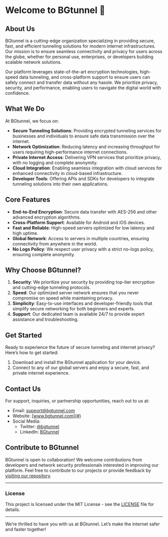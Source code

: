 # Welcome to BGtunnel 🚀

## About Us

BGtunnel is a cutting-edge organization specializing in providing secure, fast, and efficient tunneling solutions for modern internet infrastructures. Our mission is to ensure seamless connectivity and privacy for users across the globe, whether for personal use, enterprises, or developers building scalable network solutions.

Our platform leverages state-of-the-art encryption technologies, high-speed data tunneling, and cross-platform support to ensure users can safely connect and transfer data without any hassle. We prioritize privacy, security, and performance, enabling users to navigate the digital world with confidence.

## What We Do

At BGtunnel, we focus on:

- **Secure Tunneling Solutions**: Providing encrypted tunneling services for businesses and individuals to ensure safe data transmission over the internet.
- **Network Optimization**: Reducing latency and increasing throughput for users requiring high-performance internet connections.
- **Private Internet Access**: Delivering VPN services that prioritize privacy, with no logging and complete anonymity.
- **Cloud Integration**: Enabling seamless integration with cloud services for enhanced connectivity in cloud-based infrastructure.
- **Developer Tools**: Offering APIs and SDKs for developers to integrate tunneling solutions into their own applications.

## Core Features

- **End-to-End Encryption**: Secure data transfer with AES-256 and other advanced encryption algorithms.
- **Cross-Platform Support**: Available for Android and iOS devices.
- **Fast and Reliable**: High-speed servers optimized for low latency and high uptime.
- **Global Network**: Access to servers in multiple countries, ensuring connectivity from anywhere in the world.
- **No Logs Policy**: We respect user privacy with a strict no-logs policy, ensuring complete anonymity.

## Why Choose BGtunnel?

1. **Security**: We prioritize your security by providing top-tier encryption and cutting-edge tunneling protocols.
2. **Speed**: Our optimized server network ensures that you never compromise on speed while maintaining privacy.
3. **Simplicity**: Easy-to-use interfaces and developer-friendly tools that simplify secure networking for both beginners and experts.
4. **Support**: Our dedicated team is available 24/7 to provide expert assistance and troubleshooting.

## Get Started

Ready to experience the future of secure tunneling and internet privacy? Here’s how to get started:

1. Download and install the BGtunnel application for your device.
2. Connect to any of our global servers and enjoy a secure, fast, and private internet experience.

## Contact Us

For support, inquiries, or partnership opportunities, reach out to us at:

- Email: support@bgtunnel.com
- Website: [www.bgtunnel.com](#)
- Social Media:
  - Twitter: [@bgtunnel](https://x.com/bgtunnel_app)
  - LinkedIn: [BGtunnel](https://www.linkedin.com/in/cakra-budiman-46418224b/)

## Contribute to BGtunnel

BGtunnel is open to collaboration! We welcome contributions from developers and network security professionals interested in improving our platform. Feel free to contribute to our projects or provide feedback by [visiting our repository](#).

---

### License

This project is licensed under the MIT License - see the [LICENSE](LICENSE.md) file for details.

---

We’re thrilled to have you with us at BGtunnel. Let’s make the internet safer and faster together!
